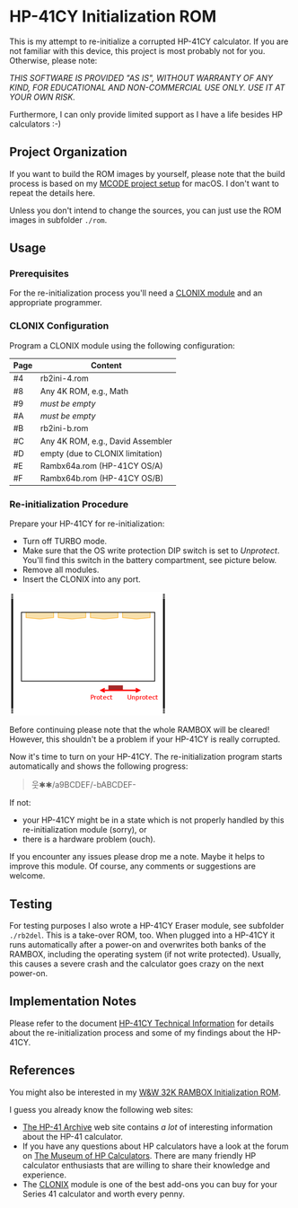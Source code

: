 # HP-41CY Initialization ROM

This is my attempt to re-initialize a corrupted HP-41CY calculator. If you
are not familiar with this device, this project is most probably not for you.
Otherwise, please note:

*THIS SOFTWARE IS PROVIDED "AS IS", WITHOUT WARRANTY OF ANY KIND, FOR EDUCATIONAL
AND NON-COMMERCIAL USE ONLY. USE IT AT YOUR OWN RISK.*

Furthermore, I can only provide limited support as I have a
life besides HP calculators :-)

## Project Organization
If you want to build the ROM images by yourself, please note that the build
process is based on my
[MCODE project setup](https://github.com/blanknut/mcode-project-osx)
for macOS. I don't want to repeat the details here.

Unless you don't intend to change the sources, you can just use the ROM images
in subfolder `./rom`.

## Usage

### Prerequisites
For the re-initialization process you'll need a
[CLONIX module](http://www.clonix41.org/)
and an appropriate programmer.

### CLONIX Configuration
Program a CLONIX module using the following configuration:

| Page | Content                             |
| ---- | ----------------------------------- |
| #4   | rb2ini-4.rom                        |
| #8   | Any 4K ROM, e.g., Math              |
| #9   | *must be empty*                     |
| #A   | *must be empty*                     |
| #B   | rb2ini-b.rom                        |
| #C   | Any 4K ROM, e.g., David Assembler   |
| #D   | empty (due to CLONIX limitation)    |
| #E   | Rambx64a.rom (HP-41CY OS/A)         |
| #F   | Rambx64b.rom (HP-41CY OS/B)         |

### Re-initialization Procedure
Prepare your HP-41CY for re-initialization:
* Turn off TURBO mode.
* Make sure that the OS write protection DIP switch is set to _Unprotect_.
  You'll find this switch in the battery compartment, see picture below.
* Remove all modules.
* Insert the CLONIX into any port.

![DIP](./images/wwrbprotect.png "OS write protection DIP switch")

Before continuing please note that the whole RAMBOX will be cleared!
However, this shouldn't be a problem if your HP-41CY is really corrupted.

Now it's time to turn on your HP-41CY. The re-initialization program starts
automatically and shows the following progress:

> &#50883;&#10033;&#10033;/a9BCDEF/-bABCDEF-

If not:
* your HP-41CY might be in a state which is not properly handled by this
  re-initialization module (sorry), or
* there is a hardware problem (ouch).

If you encounter any issues please drop me a note. Maybe it helps to improve
this module. Of course, any comments or suggestions are welcome.

## Testing
For testing purposes I also wrote a HP-41CY Eraser module, see subfolder
`./rb2del`. This is a take-over ROM, too. When plugged into a HP-41CY it
runs automatically after a power-on and overwrites both banks of the RAMBOX,
including the operating system (if not write protected). Usually, this causes
a severe crash and the calculator goes crazy on the next power-on.

## Implementation Notes
Please refer to the document
[HP-41CY Technical Information]( ./doc/hp41cy-techinfo.pdf)
for details about the re-initialization process and some of my findings about
the HP-41CY.

## References
You might also be interested in my
[W&W 32K RAMBOX Initialization ROM](https://github.com/blanknut/rbini).

I guess you already know the following web sites:
* [The HP-41 Archive](http://hp41.org/) web site contains _a lot_ of interesting
  information about the HP-41 calculator.
* If you have any questions about HP calculators have a look at the forum on
  [The Museum of HP Calculators](http://hpmuseum.org/). There are many friendly
  HP calculator enthusiasts that are willing to share their knowledge and
  experience.
* The [CLONIX](http://www.clonix41.org) module is one of the best add-ons you can
  buy for your Series 41 calculator and worth every penny.


